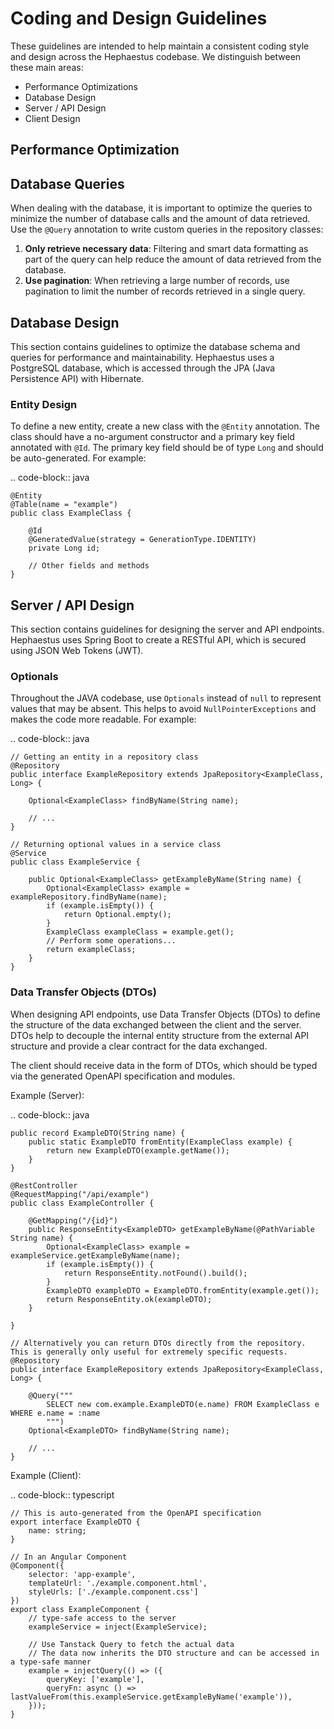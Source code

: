 # Coding and Design Guidelines

These guidelines are intended to help maintain a consistent coding style and design across the Hephaestus codebase. We distinguish between these main areas:

-   Performance Optimizations
-   Database Design
-   Server / API Design
-   Client Design

## Performance Optimization

## Database Queries

When dealing with the database, it is important to optimize the queries to minimize the number of database calls and the amount of data retrieved. Use the `@Query` annotation to write custom queries in the repository classes:

1. **Only retrieve necessary data**: Filtering and smart data formatting as part of the query can help reduce the amount of data retrieved from the database.
2. **Use pagination**: When retrieving a large number of records, use pagination to limit the number of records retrieved in a single query.

## Database Design

This section contains guidelines to optimize the database schema and queries for performance and maintainability. Hephaestus uses a PostgreSQL database, which is accessed through the JPA (Java Persistence API) with Hibernate.

### Entity Design

To define a new entity, create a new class with the `@Entity` annotation. The class should have a no-argument constructor and a primary key field annotated with `@Id`. The primary key field should be of type `Long` and should be auto-generated. For example:

.. code-block:: java

    @Entity
    @Table(name = "example")
    public class ExampleClass {

        @Id
        @GeneratedValue(strategy = GenerationType.IDENTITY)
        private Long id;

        // Other fields and methods
    }

## Server / API Design

This section contains guidelines for designing the server and API endpoints. Hephaestus uses Spring Boot to create a RESTful API, which is secured using JSON Web Tokens (JWT).

### Optionals

Throughout the JAVA codebase, use `Optionals` instead of `null` to represent values that may be absent. This helps to avoid `NullPointerExceptions` and makes the code more readable. For example:

.. code-block:: java

    // Getting an entity in a repository class
    @Repository
    public interface ExampleRepository extends JpaRepository<ExampleClass, Long> {

        Optional<ExampleClass> findByName(String name);

        // ...
    }

    // Returning optional values in a service class
    @Service
    public class ExampleService {

        public Optional<ExampleClass> getExampleByName(String name) {
            Optional<ExampleClass> example = exampleRepository.findByName(name);
            if (example.isEmpty()) {
                return Optional.empty();
            }
            ExampleClass exampleClass = example.get();
            // Perform some operations...
            return exampleClass;
        }
    }

### Data Transfer Objects (DTOs)

When designing API endpoints, use Data Transfer Objects (DTOs) to define the structure of the data exchanged between the client and the server. DTOs help to decouple the internal entity structure from the external API structure and provide a clear contract for the data exchanged.

The client should receive data in the form of DTOs, which should be typed via the generated OpenAPI specification and modules.

Example (Server):

.. code-block:: java

    public record ExampleDTO(String name) {
        public static ExampleDTO fromEntity(ExampleClass example) {
            return new ExampleDTO(example.getName());
        }
    }

    @RestController
    @RequestMapping("/api/example")
    public class ExampleController {

        @GetMapping("/{id}")
        public ResponseEntity<ExampleDTO> getExampleByName(@PathVariable String name) {
            Optional<ExampleClass> example = exampleService.getExampleByName(name);
            if (example.isEmpty()) {
                return ResponseEntity.notFound().build();
            }
            ExampleDTO exampleDTO = ExampleDTO.fromEntity(example.get());
            return ResponseEntity.ok(exampleDTO);
        }

    }

    // Alternatively you can return DTOs directly from the repository. This is generally only useful for extremely specific requests.
    @Repository
    public interface ExampleRepository extends JpaRepository<ExampleClass, Long> {

        @Query("""
            SELECT new com.example.ExampleDTO(e.name) FROM ExampleClass e WHERE e.name = :name
            """)
        Optional<ExampleDTO> findByName(String name);

        // ...
    }

Example (Client):

.. code-block:: typescript

    // This is auto-generated from the OpenAPI specification
    export interface ExampleDTO {
        name: string;
    }

    // In an Angular Component
    @Component({
        selector: 'app-example',
        templateUrl: './example.component.html',
        styleUrls: ['./example.component.css']
    })
    export class ExampleComponent {
        // type-safe access to the server
        exampleService = inject(ExampleService);

        // Use Tanstack Query to fetch the actual data
        // The data now inherits the DTO structure and can be accessed in a type-safe manner
        example = injectQuery(() => ({
            queryKey: ['example'],
            queryFn: async () => lastValueFrom(this.exampleService.getExampleByName('example')),
        }));
    }
